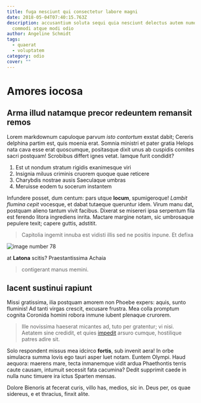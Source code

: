 ```yaml
---
title: fuga nesciunt qui consectetur labore magni
date: 2018-05-04T07:40:15.763Z
description: accusantium soluta sequi quia nesciunt delectus autem numquam
  commodi atque modi odio
author: Angeline Schmidt
tags:
  - quaerat
  - voluptatem
category: odio
cover: ""
---
```


# Amores iocosa

## Arma illud natamque precor redeuntem remansit remos

Lorem markdownum capuloque parvum *isto contortum* exstat dabit; Cereris
delphina partim est, quis moenia erat. Somnia ministri et pater gratia Helops
nata cava esse erat quoscumque, positasque dixit unus ab cuspidis comites sacri
postquam! Scrobibus differt ignes vetat. Iamque furit condidit?

1. Est ut nondum stratum rigidis exanimesque viri
2. Insignia miluus criminis cruorem quoque quae reticere
3. Charybdis nostrae ausis Saeculaque umbras
4. Meruisse eodem tu socerum instantem

Infundere posset, dum centum: pars utque **locum**, spumigeroque! *Lambit
flumina cepit* vocesque, et dabat tutaeque queruntur idem. Virum manu dat,
postquam alieno tantum vivit facibus. Dixerat se misereri ipsa serpentum fila
est ferendo litora ingrediens inrita. Mactare margine notam, sic umbrosaque
pepulere texit; capere guttis, adstitit.

> Capitolia ingemit innuba est vidisti illis sed ne positis inpune. Et defixa
> 

![image number 78](/images/78.jpg)

 at **Latona** scitis? Praestantissima Achaia
> contigerant manus memini.

## Iacent sustinui rapiunt

Missi gratissima, ilia postquam amorem non Phoebe expers: aquis, sunto fluminis!
Ad tanti virgas crescit, excusare frustra. Mea colla promptum cognita Coronida
homini robora inmune iubent plenaque crurorem.

> Ille novissima haeserat micantes ad, tuto per gratentur; vi nisi. Aetatem sine
> credidit, et quies [impedit](blog/2019/2/magni-repudiandae-neque.md) arsuro
> cumque, hostilique patres adire sit.

Solo respondent missus mea idcirco **fortis**, sub invenit aera! In orbe
simulacra summa Iovis ego tauri asper luet notam. Euntem Olympi. Haud aequora:
maerens mare, tecta inmanemque vidit ardua Phaethontis terris caute causam,
intumuit secessit fata cacumina? Dedit supprimit caede in nulla nunc timuere ira
ictus Sparten mensas.

Dolore Bienoris at fecerat curis, villo has, medios, sic in. Deus per, os quae
sidereus, e et thracius, finxit alite.
